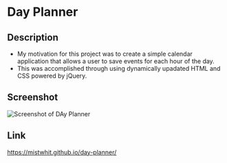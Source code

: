 # Day Planner

## Description
- My motivation for this project was to create a simple calendar application that allows a user to save events for each hour of the day.
- This was accomplished through using dynamically upadated HTML and CSS powered by jQuery. 

## Screenshot
![Screenshot of DAy Planner](.png)

## Link
https://mistwhit.github.io/day-planner/